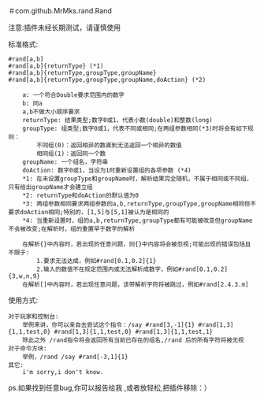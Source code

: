 ＃com.github.MrMks.rand.Rand

注意:插件未经长期测试，请谨慎使用

标准格式:

    #rand[a,b]
    #rand[a,b]{returnType} (*1)
    #rand[a,b]{returnType,groupType,groupName}
    #rand[a,b]{returnType,groupType,groupName,doAction} (*2)
    
        a: 一个符合Double要求范围内的数字
        b: 同a
        a,b不做大小顺序要求
        returnType: 结果类型;数字0或1，代表小数(double)和整数(long)
        groupType: 组类型;数字0或1，代表不同或相同;在两组参数相同(*3)时将会有如下规则：
            不同组(0)：返回相异的数直到无法返回一个相异的数值
            相同组(1)：返回同一个数
        groupName: 一个组名，字符串
        doAction: 数字0或1，当设为1时重新设置组的各项参数 (*4)
        *1: 在未设置groupType和groupName时，解析结果完全随机，不属于相同或不同组，只有给出groupName才会建立组
        *2: returnType和doAction的默认值为0
        *3: 两组参数相同要求两组参数的a,b,returnType,groupType,groupName相同但不要求doAction相同;特别的，[1,5]与[5,1]被认为是相同的
        *4: 当重新设置时，组的a,b,returnType,groupType都有可能被改变但groupName不会被改变;在解析时，组的重置早于数字的解析
        
        在解析{}中内容时，若出现的任意问题，则{}中内容将会被忽视;可能出现的错误包括且不限于:
            1.要求无法达成，例如#rand[0.1,0.2]{1}
            2.输入的数值不在规定范围内或无法解析成数字，例如#rand[0.1,0.2]{3,w,n,9}
        在解析[]中内容时，若出现任意问题，该带解析字符将被跳过，例如#rand[2.4.3.m]

使用方式:

    对于玩家和控制台:
        举例来讲，你可以亲自去尝试这个指令：/say #rand[3,-1]{1} #rand[1,3]{1,1,test,0} #rand[1,3]{1,1,test,0} #rand[1,3]{1,1,test,1}
        除此之外 /rand指令将会返回所有当前已存在的组名,/rand 后的所有字符将被无视
    对于命令方块:
        举例，/rand /say #rand[-3,1]{1}
    其它:
        i'm sorry,i don't know.

ps.如果找到任意bug,你可以报告给我 ,或者放轻松,把插件移除：）
